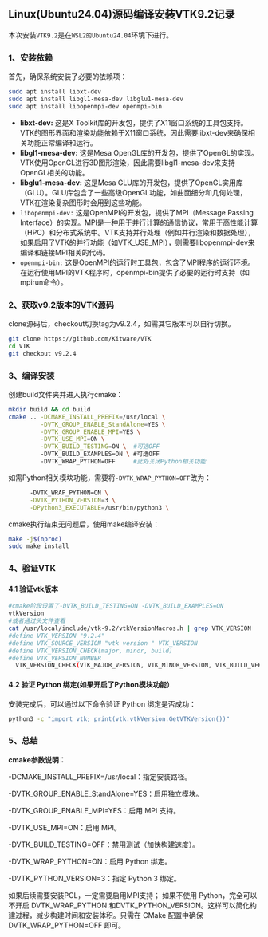 ## Linux(Ubuntu24.04)源码编译安装VTK9.2记录

本次安装`VTK9.2`是在`WSL2的Ubuntu24.04`环境下进行。

### 1、安装依赖
首先，确保系统安装了必要的依赖项：
```bash
sudo apt install libxt-dev 
sudo apt install libgl1-mesa-dev libglu1-mesa-dev
sudo apt install libopenmpi-dev openmpi-bin
```

 - **libxt-dev:** 这是X Toolkit库的开发包，提供了X11窗口系统的工具包支持。VTK的图形界面和渲染功能依赖于X11窗口系统，因此需要libxt-dev来确保相关功能正常编译和运行。
 - **libgl1-mesa-dev:** 这是Mesa OpenGL库的开发包，提供了OpenGL的实现。VTK使用OpenGL进行3D图形渲染，因此需要libgl1-mesa-dev来支持OpenGL相关的功能。
 - **libglu1-mesa-dev:** 这是Mesa GLU库的开发包，提供了OpenGL实用库（GLU）。GLU库包含了一些高级OpenGL功能，如曲面细分和几何处理，VTK在渲染复杂图形时会用到这些功能。
 - `libopenmpi-dev:` 这是OpenMPI的开发包，提供了MPI（Message Passing Interface）的实现。MPI是一种用于并行计算的通信协议，常用于高性能计算（HPC）和分布式系统中。VTK支持并行处理（例如并行渲染和数据处理），如果启用了VTK的并行功能（如VTK_USE_MPI），则需要libopenmpi-dev来编译和链接MPI相关的代码。
 - `openmpi-bin:` 这是OpenMPI的运行时工具包，包含了MPI程序的运行环境。在运行使用MPI的VTK程序时，openmpi-bin提供了必要的运行时支持（如mpirun命令）。


 ### 2、获取v9.2版本的VTK源码
clone源码后，checkout切换tag为v9.2.4，如需其它版本可以自行切换。
```bash
git clone https://github.com/Kitware/VTK
cd VTK
git checkout v9.2.4
```


 ### 3、编译安装
创建build文件夹并进入执行cmake： 
```bash
mkdir build && cd build
cmake .. -DCMAKE_INSTALL_PREFIX=/usr/local \
         -DVTK_GROUP_ENABLE_StandAlone=YES \
         -DVTK_GROUP_ENABLE_MPI=YES \
         -DVTK_USE_MPI=ON \
         -DVTK_BUILD_TESTING=ON \  #可选OFF
         -DVTK_BUILD_EXAMPLES=ON \ #可选OFF
         -DVTK_WRAP_PYTHON=OFF     #此处关闭Python相关功能
```

如需Python相关模块功能，需要将`-DVTK_WRAP_PYTHON=OFF`改为：
```bash
      -DVTK_WRAP_PYTHON=ON \
      -DVTK_PYTHON_VERSION=3 \
      -DPython3_EXECUTABLE=/usr/bin/python3 \
```

cmake执行结束无问题后，使用make编译安装：
```bash
make -j$(nproc)
sudo make install
```

### 4、验证VTK
#### 4.1 验证vtk版本
```bash
#cmake阶段设置了-DVTK_BUILD_TESTING=ON -DVTK_BUILD_EXAMPLES=ON
vtkVersion 
#或者通过头文件查看
cat /usr/local/include/vtk-9.2/vtkVersionMacros.h | grep VTK_VERSION
#define VTK_VERSION "9.2.4"
#define VTK_SOURCE_VERSION "vtk version " VTK_VERSION
#define VTK_VERSION_CHECK(major, minor, build)                                                     \
#define VTK_VERSION_NUMBER                                                                         \
  VTK_VERSION_CHECK(VTK_MAJOR_VERSION, VTK_MINOR_VERSION, VTK_BUILD_VERSION)
```

#### 4.2 验证 Python 绑定(如果开启了Python模块功能）
安装完成后，可以通过以下命令验证 Python 绑定是否成功：
```bash
python3 -c "import vtk; print(vtk.vtkVersion.GetVTKVersion())"
```

### 5、总结
**cmake参数说明：**

-DCMAKE_INSTALL_PREFIX=/usr/local：指定安装路径。

-DVTK_GROUP_ENABLE_StandAlone=YES：启用独立模块。

-DVTK_GROUP_ENABLE_MPI=YES：启用 MPI 支持。

-DVTK_USE_MPI=ON：启用 MPI。

-DVTK_BUILD_TESTING=OFF：禁用测试（加快构建速度）。

-DVTK_WRAP_PYTHON=ON：启用 Python 绑定。

-DVTK_PYTHON_VERSION=3：指定 Python 3 绑定。

如果后续需要安装PCL，一定需要启用MPI支持； 如果不使用 Python，完全可以不开启 DVTK_WRAP_PYTHON 和DVTK_PYTHON_VERSION。这样可以简化构建过程，减少构建时间和安装体积。只需在 CMake 配置中确保 DVTK_WRAP_PYTHON=OFF 即可。
